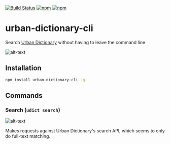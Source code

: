 [![Build Status](https://travis-ci.org/jaebradley/urban-dictionary-cli.svg?branch=master)](https://travis-ci.org/jaebradley/urban-dictionary-cli)
[![npm](https://img.shields.io/npm/dt/urban-dictionary-cli.svg)](https://www.npmjs.com/package/urban-dictionary-cli)
[![npm](https://img.shields.io/npm/v/urban-dictionary-cli.svg)](https://www.npmjs.com/package/urban-dictionary-cli)

# urban-dictionary-cli

Search [Urban Dictionary](https://www.urbandictionary.com) without having to leave the command line

![alt-text](https://imgur.com/y2PmJCL.png)

## Installation
```bash
npm install urban-dictionary-cli -g
```

## Commands

### Search (`udict search`)

![alt-text](https://media.giphy.com/media/xULW8yaQfbokhWteOk/giphy.gif)

Makes requests against Urban Dictionary's search API, which seems to only do full-text matching.
